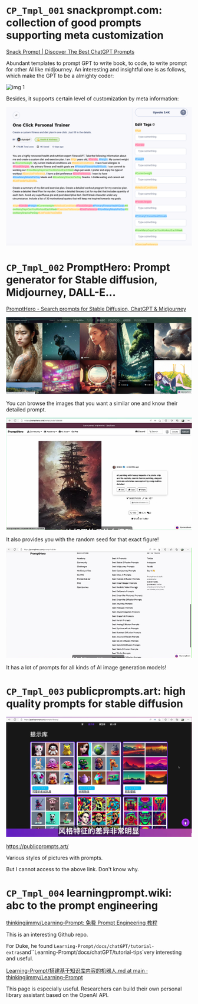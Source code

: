 # `CP_Tmpl_001` snackprompt.com: collection of good prompts supporting meta customization

[Snack Prompt | Discover The Best ChatGPT Prompts](https://snackprompt.com/)

Abundant templates to prompt GPT to write book, to code, to write prompt for other AI like midjourney. 
An interesting and insightful one is as follows, which make the GPT to be a almighty coder:

![img 1](https://github.com/DJ-Duke/AIR-Hub/tree/main/Code%20and%20Prompt/Websites%20for%20prompt%20template.assets/image-20230506170840608.png)

Besides, it supports certain level of customization by meta information:

<img src="./Websites for prompt template.assets/image-20230506171035336.png" alt="image-20230506171035336" />

# `CP_Tmpl_002` PromptHero: Prompt generator for Stable diffusion, Midjourney, DALL-E...

 [PromptHero - Search prompts for Stable Diffusion, ChatGPT & Midjourney](https://www.prompthero.com/)

<img src="./Websites for prompt template.assets/image-20230506171931637.png" alt="image-20230506171931637" />

You can browse the images that you want a similar one and know their detailed prompt.

<img src="./Websites for prompt template.assets/image-20230506172101089.png" alt="image-20230506172101089" />

It also provides you with the random seed for that exact figure!

<img src="./Websites for prompt template.assets/image-20230506172219191.png" alt="image-20230506172219191" />

It has a lot of prompts for all kinds of AI image generation models!

# `CP_Tmpl_003` publicprompts.art: high quality prompts for stable diffusion

<img src="./Websites for prompt template.assets/image-20230506192359997.png" alt="image-20230506192359997" />

https://publicprompts.art/

Various styles of pictures with prompts.

But I cannot access to the above link. Don't know why.



# `CP_Tmpl_004` learningprompt.wiki: abc to the prompt engineering

[thinkingjimmy/Learning-Prompt: 免费 Prompt Engineering 教程](https://github.com/thinkingjimmy/Learning-Prompt)

This is an interesting Github repo. 

For Duke, he found `Learning-Prompt/docs/chatGPT/tutorial-extras`and``Learning-Prompt/docs/chatGPT/tutorial-tips`very interesting and useful.

[Learning-Prompt/搭建基于知识库内容的机器人.md at main · thinkingjimmy/Learning-Prompt](https://github.com/thinkingjimmy/Learning-Prompt/blob/main/docs/chatGPT/tutorial-extras/%E6%90%AD%E5%BB%BA%E5%9F%BA%E4%BA%8E%E7%9F%A5%E8%AF%86%E5%BA%93%E5%86%85%E5%AE%B9%E7%9A%84%E6%9C%BA%E5%99%A8%E4%BA%BA.md)

This page is especially useful. Researchers can build their own personal library assistant based on the OpenAI API.

